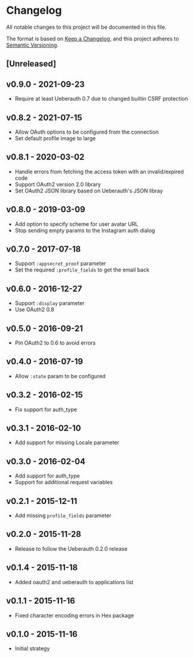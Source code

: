 # Changelog

All notable changes to this project will be documented in this file.

The format is based on [Keep a Changelog](https://keepachangelog.com/en/1.0.0/),
and this project adheres to [Semantic Versioning](https://semver.org/spec/v2.0.0.html).

## [Unreleased]

## v0.9.0 - 2021-09-23

* Require at least Ueberauth 0.7 due to changed builtin CSRF protection

## v0.8.2 - 2021-07-15

* Allow OAuth options to be configured from the connection
* Set default profile image to large

## v0.8.1 - 2020-03-02

* Handle errors from fetching the access token with an invalid/expired code
* Support OAuth2 version 2.0 library
* Set OAuth2 JSON library based on Ueberauth's JSON libray

## v0.8.0 - 2019-03-09

* Add option to specify scheme for user avatar URL
* Stop sending empty params to the Instagram auth dialog

## v0.7.0 - 2017-07-18

* Support `:appsecret_proof` parameter
* Set the required `:profile_fields` to get the email back

## v0.6.0 - 2016-12-27

* Support `:display` parameter
* Use OAuth2 0.8

## v0.5.0 - 2016-09-21

* Pin OAuth2 to 0.6 to avoid errors

## v0.4.0 - 2016-07-19

* Allow `:state` param to be configured

## v0.3.2 - 2016-02-15

* Fix support for auth_type

## v0.3.1 - 2016-02-10

* Add support for missing Locale parameter

## v0.3.0 - 2016-02-04

* Add support for auth_type
* Support for additional request variables

## v0.2.1 - 2015-12-11

* Add missing `profile_fields` parameter

## v0.2.0 - 2015-11-28

* Release to follow the Ueberauth 0.2.0 release

## v0.1.4 - 2015-11-18

* Added oauth2 and ueberauth to applications list

## v0.1.1 - 2015-11-16

* Fixed character encoding errors in Hex package

## v0.1.0 - 2015-11-16

* Initial strategy
